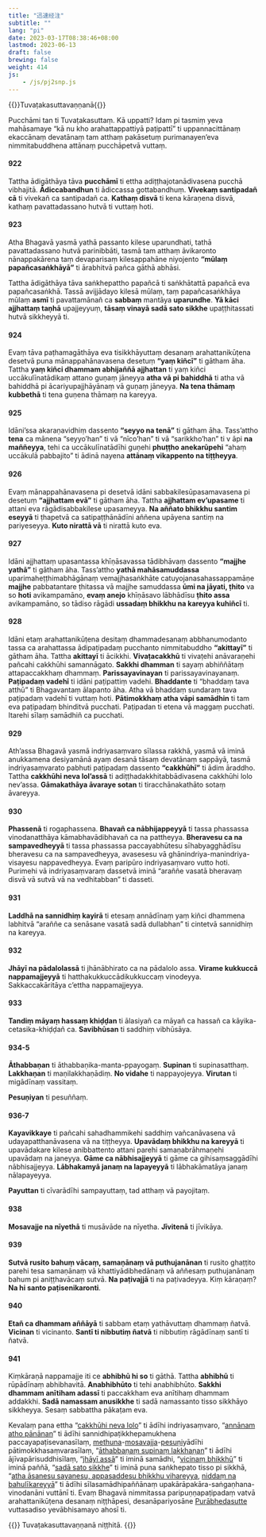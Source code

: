 ```yaml
---
title: "迅速经注"
subtitle: ""
lang: "pi"
date: 2023-03-17T08:38:46+08:00
lastmod: 2023-06-13
draft: false
brewing: false
weight: 414
js:
    - /js/pj2snp.js
---
```


{{<subtitle>}}Tuvaṭakasuttavaṇṇanā{{</subtitle>}}

Pucchāmi tan ti Tuvaṭakasuttaṃ. Kā uppatti? Idam pi tasmiṃ yeva mahāsamaye “kā nu kho arahattappattiyā paṭipattī” ti uppannacittānaṃ ekaccānaṃ devatānaṃ tam atthaṃ pakāsetuṃ purimanayen’eva nimmitabuddhena attānaṃ pucchāpetvā vuttaṃ.

#### 922

Tattha ādigāthāya tāva **pucchāmī** ti ettha adiṭṭhajotanādivasena pucchā vibhajitā. **Ādiccabandhun** ti ādiccassa gottabandhuṃ. **Vivekaṃ santipadañ cā** ti vivekañ ca santipadañ ca. **Kathaṃ disvā** ti kena kāraṇena disvā, kathaṃ pavattadassano hutvā ti vuttaṃ hoti.

#### 923

Atha Bhagavā yasmā yathā passanto kilese uparundhati, tathā pavattadassano hutvā parinibbāti, tasmā tam atthaṃ āvikaronto nānappakārena taṃ devaparisaṃ kilesappahāne niyojento **“mūlaṃ papañcasaṅkhāyā”** ti ārabhitvā pañca gāthā abhāsi.

Tattha ādigāthāya tāva saṅkhepattho papañcā ti saṅkhātattā papañcā eva papañcasaṅkhā. Tassā avijjādayo kilesā mūlaṃ, taṃ papañcasaṅkhāya mūlaṃ **asmī** ti pavattamānañ ca **sabbaṃ** mantāya **uparundhe**. **Yā kāci ajjhattaṃ taṇhā** upajjeyyuṃ, **tāsaṃ vinayā sadā sato sikkhe** upaṭṭhitassati hutvā sikkheyyā ti.

#### 924

Evaṃ tāva paṭhamagāthāya eva tisikkhāyuttaṃ desanaṃ arahattanikūṭena desetvā puna mānappahānavasena desetuṃ **“yaṃ kiñcī”** ti gātham āha. Tattha **yaṃ kiñci dhammam abhijaññā ajjhattan** ti yaṃ kiñci uccākulīnatādikaṃ attano guṇaṃ jāneyya **atha vā pi bahiddhā** ti atha vā bahiddhā pi ācariyupajjhāyānaṃ vā guṇaṃ jāneyya. **Na tena thāmaṃ kubbethā** ti tena guṇena thāmaṃ na kareyya.

#### 925

Idāni’ssa akaraṇavidhiṃ dassento **“seyyo na tenā”** ti gātham āha. Tass’attho **tena** ca mānena “seyyo’han” ti vā “nīco’han” ti vā “sarikkho’han” ti v āpi **na maññeyya**, tehi ca uccākulīnatādīhi guṇehi **phuṭṭho anekarūpehi** “ahaṃ uccākulā pabbajito” ti ādinā nayena **attānaṃ vikappento na tiṭṭheyya**.

#### 926

Evaṃ mānappahānavasena pi desetvā idāni sabbakilesūpasamavasena pi desetuṃ **“ajjhattam evā”** ti gātham āha. Tattha **ajjhattam ev’upasame** ti attani eva rāgādisabbakilese upasameyya. **Na aññato bhikkhu santim eseyyā** ti ṭhapetvā ca satipaṭṭhānādīni aññena upāyena santiṃ na pariyeseyya. **Kuto nirattā vā** ti nirattā kuto eva.

#### 927

Idāni ajjhattaṃ upasantassa khīṇāsavassa tādibhāvaṃ dassento **“majjhe yathā”** ti gātham āha. Tass’attho **yathā mahāsamuddassa** uparimaheṭṭhimabhāgānaṃ vemajjhasaṅkhāte catuyojanasahassappamāṇe **majjhe** pabbatantare ṭhitassa vā majjhe samuddassa **ūmi na jāyati, ṭhito** va so **hoti** avikampamāno, **evaṃ anejo** khīṇāsavo lābhādīsu **ṭhito assa** avikampamāno, so tādiso rāgādi **ussadaṃ bhikkhu na kareyya kuhiñcī** ti.

#### 928

Idāni etaṃ arahattanikūṭena desitaṃ dhammadesanaṃ abbhanumodanto tassa ca arahattassa ādipaṭipadaṃ pucchanto nimmitabuddho **“akittayī”** ti gātham āha. Tattha **akittayī** ti ācikkhi. **Vivaṭacakkhū** ti vivaṭehi anāvaraṇehi pañcahi cakkhūhi samannāgato. **Sakkhi dhamman** ti sayaṃ abhiññātaṃ attapaccakkhaṃ dhammaṃ. **Parissayavinayan** ti parissayavinayanaṃ. **Paṭipadaṃ vadehī** ti idāni paṭipattiṃ vadehi. **Bhaddante** ti “bhaddaṃ tava atthū” ti Bhagavantaṃ ālapanto āha. Atha vā bhaddaṃ sundaraṃ tava paṭipadaṃ vadehī ti vuttaṃ hoti. **Pātimokkhaṃ atha vāpi samādhin** ti tam eva paṭipadaṃ bhinditvā pucchati. Paṭipadan ti etena vā maggaṃ pucchati. Itarehi sīlaṃ samādhiñ ca pucchati.

#### 929

Ath’assa Bhagavā yasmā indriyasaṃvaro sīlassa rakkhā, yasmā vā iminā anukkamena desiyamānā ayaṃ desanā tāsaṃ devatānaṃ sappāyā, tasmā indriyasaṃvarato pabhuti paṭipadaṃ dassento **“cakkhūhī”** ti ādim āraddho. Tattha **cakkhūhi neva lol’assā** ti adiṭṭhadakkhitabbādivasena cakkhūhi lolo nev’assa. **Gāmakathāya āvaraye sotan** ti tiracchānakathāto sotaṃ āvareyya.

#### 930

**Phassenā** ti rogaphassena. **Bhavañ ca nābhijappeyyā** ti tassa phassassa vinodanatthāya kāmabhavādibhavañ ca na pattheyya. **Bheravesu ca na sampavedheyyā** ti tassa phassassa paccayabhūtesu sīhabyagghādīsu bheravesu ca na sampavedheyya, avasesesu vā ghānindriya-manindriya-visayesu nappavedheyya. Evaṃ paripūro indriyasaṃvaro vutto hoti. Purimehi vā indriyasaṃvaraṃ dassetvā iminā “araññe vasatā bheravaṃ disvā vā sutvā vā na vedhitabban” ti dasseti.

#### 931

**Laddhā na sannidhiṃ kayirā** ti etesaṃ annādīnaṃ yaṃ kiñci dhammena labhitvā “araññe ca senāsane vasatā sadā dullabhan” ti cintetvā sannidhiṃ na kareyya.

#### 932

**Jhāyī na pādalolassā** ti jhānābhirato ca na pādalolo assa. **Virame kukkuccā nappamajjeyyā** ti hatthakukkuccādikukkuccaṃ vinodeyya. Sakkaccakāritāya c’ettha nappamajjeyya.

#### 933

**Tandiṃ māyaṃ hassaṃ khiḍḍan** ti ālasiyañ ca māyañ ca hassañ ca kāyika-cetasika-khiḍḍañ ca. **Savibhūsan** ti saddhiṃ vibhūsāya.

#### 934-5

**Āthabbaṇan** ti āthabbaṇika-manta-ppayogaṃ. **Supinan** ti supinasatthaṃ. **Lakkhaṇan** ti maṇilakkhaṇādiṃ. **No vidahe** ti nappayojeyya. **Virutan** ti migādīnaṃ vassitaṃ.

**Pesuṇiyan** ti pesuññaṃ.

#### 936-7

**Kayavikkaye** ti pañcahi sahadhammikehi saddhiṃ vañcanāvasena vā udayapatthanāvasena vā na tiṭṭheyya. **Upavādaṃ bhikkhu na kareyyā** ti upavādakare kilese anibbattento attani parehi samaṇabrāhmaṇehi upavādaṃ na janeyya. **Gāme ca nābhisajjeyyā** ti gāme ca gihisaṃsaggādīhi nābhisajjeyya. **Lābhakamyā janaṃ na lapayeyyā** ti lābhakāmatāya janaṃ nālapayeyya.

**Payuttan** ti cīvarādīhi sampayuttaṃ, tad atthaṃ vā payojitaṃ.

#### 938

**Mosavajje na nīyethā** ti musāvāde na nīyetha. **Jīvitenā** ti jīvikāya.

#### 939

**Sutvā rusito bahuṃ vācaṃ, samaṇānaṃ vā puthujanānan** ti rusito ghaṭṭito parehi tesa samaṇānaṃ vā khattiyādibhedānaṃ vā aññesaṃ puthujanānaṃ bahum pi aniṭṭhavācaṃ sutvā. **Na paṭivajjā** ti na paṭivadeyya. Kiṃ kāraṇaṃ? **Na hi santo paṭisenikaronti**.

#### 940

**Etañ ca dhammam aññāyā** ti sabbam etaṃ yathāvuttaṃ dhammaṃ ñatvā. **Vicinan** ti vicinanto. **Santī ti nibbutiṃ ñatvā** ti nibbutiṃ rāgādīnaṃ santī ti ñatvā.

#### 941

Kiṃkāraṇā nappamajje iti ce **abhibhū hi so** ti gāthā. Tattha **abhibhū** ti rūpādīnaṃ abhibhavitā. **Anabhibhūto** ti tehi anabhibhūto. **Sakkhi dhammam anītiham adassī** ti paccakkham eva anītihaṃ dhammam addakkhi. **Sadā namassam anusikkhe** ti sadā namassanto tisso sikkhāyo sikkheyya. Sesaṃ sabbattha pākaṭam eva.

Kevalaṃ pana ettha “[cakkhūhi neva lolo](#929)” ti ādīhi indriyasaṃvaro, “[annānam atho pānānan](#931)” ti ādīhi sannidhipaṭikkhepamukhena paccayapaṭisevanasīlaṃ, [methuna](#933)-[mosavajja](#938)-[pesuṇi](#934-5)yādīhi pātimokkhasaṃvarasīlaṃ, “[āthabbaṇaṃ supinaṃ lakkhaṇan](#934-5)” ti ādīhi ājīvapārisuddhisīlaṃ, “[jhāyī assā](#932)” ti iminā samādhi, “[vicinaṃ bhikkhū](#940)” ti iminā paññā, “[sadā sato sikkhe](#940)” ti iminā puna saṅkhepato tisso pi sikkhā, “[atha āsanesu sayanesu, appasaddesu bhikkhu vihareyya](#932), [niddaṃ na bahulīkareyyā](#933)” ti ādīhi sīlasamādhipaññānaṃ upakārāpakāra-saṅgaṇhana-vinodanāni vuttānī ti. Evaṃ Bhagavā nimmitassa paripuṇṇapaṭipadaṃ vatvā arahattanikūṭena desanaṃ niṭṭhāpesi, desanāpariyosāne [Purābhedasutte](../410/) vuttasadiso yevābhisamayo ahosī ti.

{{<eof>}}
    Tuvaṭakasuttavaṇṇanā niṭṭhitā.
{{</eof>}}